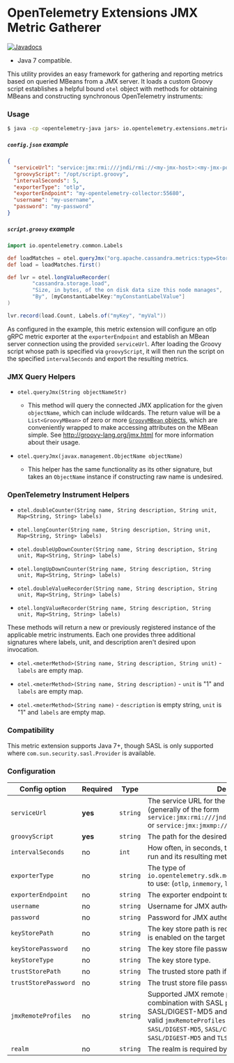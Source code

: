OpenTelemetry Extensions JMX Metric Gatherer
============================================

[![Javadocs][javadoc-image]][javadoc-url]

* Java 7 compatible.

[javadoc-image]: https://www.javadoc.io/badge/io.opentelemetry/opentelemetry-contrib-runtime-metrics.svg
[javadoc-url]: https://www.javadoc.io/doc/io.opentelemetry/opentelemetry-contrib-runtime-metrics

This utility provides an easy framework for gathering and reporting metrics based on queried
MBeans from a JMX server.  It loads a custom Groovy script establishes a helpful bound `otel`
object with methods for obtaining MBeans and constructing synchronous OpenTelemetry instruments:

### Usage

```bash
$ java -cp <opentelemetry-java jars> io.opentelemetry.extensions.metrics.jmx.JmxMetrics -config ./config.json
```

##### `config.json` example

```json
{
  "serviceUrl": "service:jmx:rmi:///jndi/rmi://<my-jmx-host>:<my-jmx-port>/jmxrmi",
  "groovyScript": "/opt/script.groovy",
  "intervalSeconds": 5,
  "exporterType": "otlp",
  "exporterEndpoint": "my-opentelemetry-collector:55680",
  "username": "my-username",
  "password": "my-password"
}
```

##### `script.groovy` example

```groovy
import io.opentelemetry.common.Labels

def loadMatches = otel.queryJmx("org.apache.cassandra.metrics:type=Storage,name=Load")
def load = loadMatches.first()

def lvr = otel.longValueRecorder(
        "cassandra.storage.load",
        "Size, in bytes, of the on disk data size this node manages",
        "By", [myConstantLabelKey:"myConstantLabelValue"]
)

lvr.record(load.Count, Labels.of("myKey", "myVal"))
```

As configured in the example, this metric extension will configure an otlp gRPC metric exporter
at the `exporterEndpoint` and establish an MBean server connection using the provided `serviceUrl`.
After loading the Groovy script whose path is specified via `groovyScript`, it will then run the
script on the specified `intervalSeconds` and export the resulting metrics.

### JMX Query Helpers

- `otel.queryJmx(String objectNameStr)`
   - This method will query the connected JMX application for the given `objectName`, which can
   include wildcards.  The return value will be a `List<GroovyMBean>` of zero or more
   [`GroovyMBean` objects](http://docs.groovy-lang.org/latest/html/api/groovy/jmx/GroovyMBean.html),
   which are conveniently wrapped to make accessing attributes on the MBean simple.
   See http://groovy-lang.org/jmx.html for more information about their usage.

- `otel.queryJmx(javax.management.ObjectName objectName)`
   - This helper has the same functionality as its other signature, but takes an `ObjectName`
   instance if constructing raw name is undesired.

### OpenTelemetry Instrument Helpers

- `otel.doubleCounter(String name, String description, String unit, Map<String, String> labels)`

- `otel.longCounter(String name, String description, String unit, Map<String, String> labels)`

- `otel.doubleUpDownCounter(String name, String description, String unit, Map<String, String> labels)`

- `otel.longUpDownCounter(String name, String description, String unit, Map<String, String> labels)`

- `otel.doubleValueRecorder(String name, String description, String unit, Map<String, String> labels)`

- `otel.longValueRecorder(String name, String description, String unit, Map<String, String> labels)`

These methods will return a new or previously registered instance of the applicable metric
instruments.  Each one provides three additional signatures  where labels, unit, and description
aren't desired upon invocation.

- `otel.<meterMethod>(String name, String description, String unit)` - `labels` are empty map.

- `otel.<meterMethod>(String name, String description)` - `unit` is "1" and `labels` are empty map.

- `otel.<meterMethod>(String name)` - `description` is empty string, `unit` is "1" and `labels` are empty map.

### Compatibility

This metric extension supports Java 7+, though SASL is only supported where
`com.sun.security.sasl.Provider` is available.

### Configuration

| Config option | Required | Type | Description |
| ------------- | -------- | ---- | ----------- |
| `serviceUrl` | **yes** | `string` | The service URL for the JMX RMI/JMXMP endpoint (generally of the form `service:jmx:rmi:///jndi/rmi://<host>:<port>/jmxrmi` or `service:jmx:jmxmp://<host>:<port>`).|
| `groovyScript` | **yes** | `string` | The path for the desired Groovy script. |
| `intervalSeconds` | no | `int` | How often, in seconds, the Groovy script should be run and its resulting metrics exported. 10 by default. |
| `exporterType` | no | `string` | The type of `io.opentelemetry.sdk.metrics.export.MetricExporter` to use: (`otlp`, `inmemory`, `logging`).  `logging` by default. |
| `exporterEndpoint` | no | `string` | The exporter endpoint to use.  Required for `otlp`. |
| `username` | no | `string` | Username for JMX authentication, if applicable. |
| `password` | no | `string` | Password for JMX authentication, if applicable. |
| `keyStorePath` | no | `string` | The key store path is required if client authentication is enabled on the target JVM. |
| `keyStorePassword` | no | `string` | The key store file password if required. |
| `keyStoreType` | no | `string` | The key store type. |
| `trustStorePath` | no | `string` | The trusted store path if the TLS profile is required. |
| `trustStorePassword` | no | `string` | The trust store file password if required. |
| `jmxRemoteProfiles` | no | `string` | Supported JMX remote profiles are TLS in combination with SASL profiles: SASL/PLAIN, SASL/DIGEST-MD5 and SASL/CRAM-MD5. Thus valid `jmxRemoteProfiles` values are: `SASL/PLAIN`, `SASL/DIGEST-MD5`, `SASL/CRAM-MD5`, `TLS SASL/PLAIN`, `TLS SASL/DIGEST-MD5` and `TLS SASL/CRAM-MD5`. |
| `realm` | no | `string` | The realm is required by profile SASL/DIGEST-MD5. |
